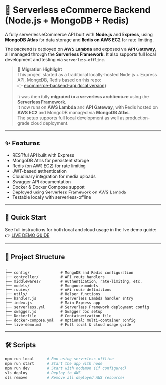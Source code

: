 # 🛒 Serverless eCommerce Backend (Node.js + MongoDB + Redis)

A fully serverless eCommerce API built with **Node.js** and **Express**, using **MongoDB Atlas** for data storage and **Redis on AWS EC2** for rate limiting.

The backend is deployed on **AWS Lambda** and exposed via **API Gateway**, all managed through the **Serverless Framework**. It also supports full local development and testing via `serverless-offline`.


> 🚀 **Migration Highlight**  
> This project started as a traditional locally-hosted Node.js + Express API, MongoDB, Redis based on this repo:  
> 👉 [ecommerce-backend-api (local version)](https://github.com/mustafafarag/ecommerce-backend-api)  
>  
> It was then fully **migrated to a serverless architecture** using the **Serverless Framework**.  
> It now runs on **AWS Lambda** and **API Gateway**, with Redis hosted on **AWS EC2** and MongoDB managed via **MongoDB Atlas**.  
> The setup supports full local development as well as production-grade cloud deployment.

---

## ✨ Features

- RESTful API built with Express
- MongoDB Atlas for persistent storage
- Redis (on AWS EC2) for rate limiting
- JWT-based authentication
- Cloudinary integration for media uploads
- Swagger API documentation
- Docker & Docker Compose support
- Deployed using Serverless Framework on AWS Lambda
- Testable locally with serverless-offline

---

## 🚀 Quick Start

See full instructions for both local and cloud usage in the live demo guide:  
👉 [LIVE DEMO GUIDE](./live-demo.md)

---

## 📂 Project Structure

```
.
├── config/              # MongoDB and Redis configuration
├── controller/          # API route handlers
├── middlewares/         # Authentication, rate-limiting, etc.
├── models/              # Mongoose models
├── routes/              # API route definitions
├── utils/               # Helper functions
├── handler.js           # Serverless Lambda handler entry
├── index.js             # Main Express app
├── serverless.yml       # Serverless Framework deployment config
├── swagger.js           # Swagger doc setup
├── Dockerfile           # Containerization file
├── docker-compose.yml   # Optional: multi-container config
└── live-demo.md         # Full local & cloud usage guide
```

---

## 🛠 Scripts

```bash
npm run local      # Run using serverless-offline
npm run start      # Start the app with node
npm run dev        # Start with nodemon (if configured)
sls deploy         # Deploy to AWS
sls remove         # Remove all deployed AWS resources
```